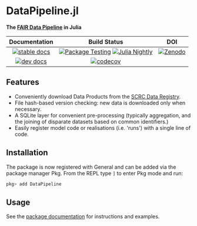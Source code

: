 # DataPipeline.jl

**The [FAIR Data Pipeline][dp_docs] in Julia**

| **Documentation** | **Build Status**           | **DOI**                    |
|:-----------------:|:--------------------------:|:--------------------------:|
| [![stable docs][docs-stable-img]][docs-stable-url] | [![Package Testing][testing-img]][testing-url] [![Julia Nightly][nightly-img]][nightly-url] | [![Zenodo][zenodo-badge]][zenodo-url] |
| [![dev docs][docs-dev-img]][docs-dev-url] | [![codecov][codecov-img]][codecov-url] | |






## Features

- Conveniently download Data Products from the [SCRC Data Registry](https://data.scrc.uk/).
- File hash-based version checking: new data is downloaded only when necessary.
- A SQLite layer for convenient pre-processing (typically aggregation, and the joining of disparate datasets based on common identifiers.)
- Easily register model code or realisations (i.e. 'runs') with a single line of code.

## Installation

The package is now registered with General and can be added via the package manager Pkg. From the REPL type `]` to enter Pkg mode and run:

```julia
pkg> add DataPipeline
```

## Usage

See the [package documentation][docs] for instructions and examples.

[docs]: https://fairdatapipeline.github.io/DataPipeline.jl/stable/

[dp_docs]: https://fairdatapipeline.github.io/docs/introduction/

[docs-stable-img]: https://img.shields.io/badge/docs-stable-blue.svg
[docs-stable-url]: https://fairdatapipeline.github.io/DataPipeline.jl/stable/

[docs-dev-img]: https://img.shields.io/badge/docs-dev-blue.svg
[docs-dev-url]: https://fairdatapipeline.github.io/DataPipeline.jl/dev/

[testing-img]: https://github.com/FAIRDataPipeline/DataPipeline.jl/actions/workflows/testing.yaml/badge.svg
[testing-url]: https://github.com/FAIRDataPipeline/DataPipeline.jl/actions/workflows/testing.yaml

[nightly-img]: https://github.com/FAIRDataPipeline/DataPipeline.jl/actions/workflows/nightly.yaml/badge.svg
[nightly-url]: https://github.com/FAIRDataPipeline/DataPipeline.jl/actions/workflows/nightly.yaml

[codecov-img]: https://codecov.io/gh/FAIRDataPipeline/DataPipeline.jl/branch/main/graph/badge.svg?token=3toeFS7C7I
[codecov-url]: https://codecov.io/gh/FAIRDataPipeline/DataPipeline.jl

[zenodo-badge]: https://zenodo.org/badge/302237736.svg
[zenodo-url]: https://zenodo.org/badge/latestdoi/302237736
